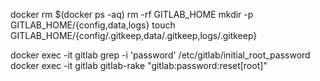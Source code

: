 docker rm $(docker ps -aq)
rm -rf GITLAB_HOME
mkdir -p GITLAB_HOME/{config,data,logs}
touch GITLAB_HOME/{config/.gitkeep,data/.gitkeep,logs/.gitkeep}

docker exec -it gitlab grep -i 'password' /etc/gitlab/initial_root_password
docker exec -it gitlab gitlab-rake "gitlab:password:reset[root]"